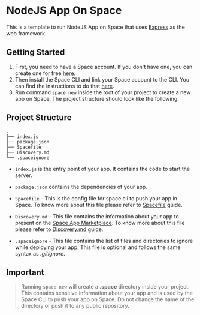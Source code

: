 # NodeJS App On Space
This is a template to run NodeJS App on Space that uses [Express](https://expressjs.com/) as the web framework.

## Getting Started
1. First, you need to have a Space account. If you don't have one, you can create one for free [here](https://deta.space/signup). 
2. Then install the Space CLI and link your Space account to the CLI. You can find the instructions to do that [here](https://deta.space/docs/en/basics/cli). 
3. Run command `space new` inside the root of your project to create a new app on Space. The project structure should look like the following.

## Project Structure
```
.
├── index.js
├── package.json
├── Spacefile
├── Discovery.md
└── .spaceignore
```
- `index.js` is the entry point of your app. It contains the code to start the server.
  
- `package.json` contains the dependencies of your app. 
  
- `Spacefile` - This is the config file for space cli to push your app  in Space. To know more about this file please refer to [Spacefile](https://deta.space/docs/en/reference/spacefile#whats-the-spacefile) guide.

- `Discovery.md` - This file contains the information about your app to present on the [Space App Marketplace](https://deta.space/discovery). To know more about this file please refer to [Discovery.md](https://deta.space/docs/en/reference/discovery) guide.
  
- `.spaceignore` - This file contains the list of files and directories to ignore while deploying your app. This file is optional and follows the same syntax as *.gitignore*.
  
## Important
> Running `space new` will create a **.space** directory inside your project. This contains sensitive information about your app and is used by the Space CLI to push your app on Space. Do not change the name of the directory or push it to any public repository.